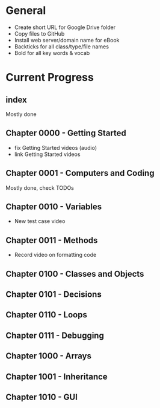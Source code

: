 # General
* Create short URL for Google Drive folder
* Copy files to GitHub
* Install web server/domain name for eBook
* Backticks for all class/type/file names
* Bold for all key words & vocab

# Current Progress
## index
Mostly done

## Chapter 0000 - Getting Started
* fix Getting Started videos (audio)
* link Getting Started videos

## Chapter 0001 - Computers and Coding
Mostly done, check TODOs

## Chapter 0010 - Variables
* New test case video


## Chapter 0011 - Methods
* Record video on formatting code


## Chapter 0100 - Classes and Objects


## Chapter 0101 - Decisions


## Chapter 0110 - Loops


## Chapter 0111 - Debugging


## Chapter 1000 - Arrays


## Chapter 1001 - Inheritance


## Chapter 1010 - GUI


